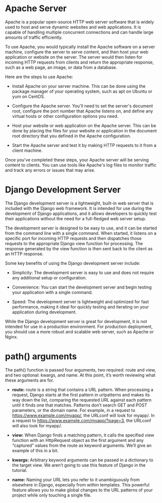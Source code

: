 # Apache Server
Apache is a popular open-source HTTP web server software that is widely used to host and serve dynamic websites and web applications. It is capable of handling multiple concurrent connections and can handle large amounts of traffic efficiently.
<br/>

To use Apache, you would typically install the Apache software on a server machine, configure the server to serve content, and then host your web application or website on the server. The server would then listen for incoming HTTP requests from clients and return the appropriate response, such as a web page, an image, or data from a database.
<br/>

Here are the steps to use Apache:

- Install Apache on your server machine. This can be done using the package manager of your operating system, such as apt on Ubuntu or yum on CentOS.

- Configure the Apache server. You'll need to set the server's document root, configure the port number that Apache listens on, and define any virtual hosts or other configuration options you need.

- Host your website or web application on the Apache server. This can be done by placing the files for your website or application in the document root directory that you defined in the Apache configuration.

- Start the Apache server and test it by making HTTP requests to it from a client machine.

Once you've completed these steps, your Apache server will be serving content to clients. You can use tools like Apache's log files to monitor traffic and track any errors or issues that may arise.

# Django Development Server
The Django development server is a lightweight, built-in web server that is included with the Django web framework. It is intended for use during the development of Django applications, and it allows developers to quickly test their applications without the need for a full-fledged web server setup.

The development server is designed to be easy to use, and it can be started from the command line with a single command. When started, it listens on a specific port for incoming HTTP requests and then dispatches those requests to the appropriate Django view function for processing. The response generated by the view function is then sent back to the client as an HTTP response.

Some key benefits of using the Django development server include:

- Simplicity: The development server is easy to use and does not require any additional setup or configuration.

- Convenience: You can start the development server and begin testing your application with a single command.

- Speed: The development server is lightweight and optimized for fast performance, making it ideal for quickly testing and iterating on your application during development.

While the Django development server is great for development, it is not intended for use in a production environment. For production deployment, you should use a more robust and scalable web server, such as Apache or Nginx.

# path() arguments 
The path() function is passed four arguments, two required: route and view, and two optional: kwargs, and name. At this point, it’s worth reviewing what these arguments are for.

- **route:**
route is a string that contains a URL pattern. When processing a request, Django starts at the first pattern in urlpatterns and makes its way down the list, comparing the requested URL against each pattern until it finds one that matches.
Patterns don’t search GET and POST parameters, or the domain name. For example, in a request to https://www.example.com/myapp/, the URLconf will look for myapp/. In a request to https://www.example.com/myapp/?page=3, the URLconf will also look for myapp/.


- **view:**
When Django finds a matching pattern, it calls the specified view function with an HttpRequest object as the first argument and any “captured” values from the route as keyword arguments. We’ll give an example of this in a bit.


- **kwargs:**
Arbitrary keyword arguments can be passed in a dictionary to the target view. We aren’t going to use this feature of Django in the tutorial.


- **name:**
Naming your URL lets you refer to it unambiguously from elsewhere in Django, especially from within templates. This powerful feature allows you to make global changes to the URL patterns of your project while only touching a single file.

 